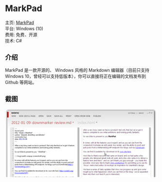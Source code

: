 MarkPad
====

主页: [MarkPad](http://code52.org/DownmarkerWPF/)  
平台: Windows (10)  
费用: 免费、开源  
技术: C#

介绍
----

MarkPad 是一款开源的、 Windows 风格的 Markdown 编辑器（目前只支持 Windows 10，曾经可以支持低版本），你可以直接将正在编辑的文档发布到 Github 等网站。

截图
----

![markpad](images/markpad.png)
